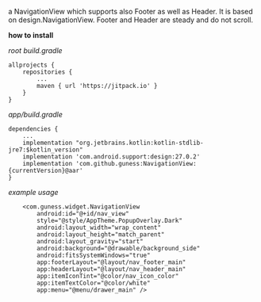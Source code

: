 a NavigationView which supports also Footer as well as Header. 
It is based on design.NavigationView.
Footer and Header are steady and do not scroll.

**how to install**

*root build.gradle*

    allprojects {
        repositories {
            ...
            maven { url 'https://jitpack.io' }
        }
    }

*app/build.gradle*

    dependencies {
        ...
        implementation "org.jetbrains.kotlin:kotlin-stdlib-jre7:$kotlin_version"
        implementation 'com.android.support:design:27.0.2'
        implementation 'com.github.guness:NavigationView:{currentVersion}@aar'
    }

*example usage*

        <com.guness.widget.NavigationView
            android:id="@+id/nav_view"
            style="@style/AppTheme.PopupOverlay.Dark"
            android:layout_width="wrap_content"
            android:layout_height="match_parent"
            android:layout_gravity="start"
            android:background="@drawable/background_side"
            android:fitsSystemWindows="true"
            app:footerLayout="@layout/nav_footer_main"
            app:headerLayout="@layout/nav_header_main"
            app:itemIconTint="@color/nav_icon_color"
            app:itemTextColor="@color/white"
            app:menu="@menu/drawer_main" />